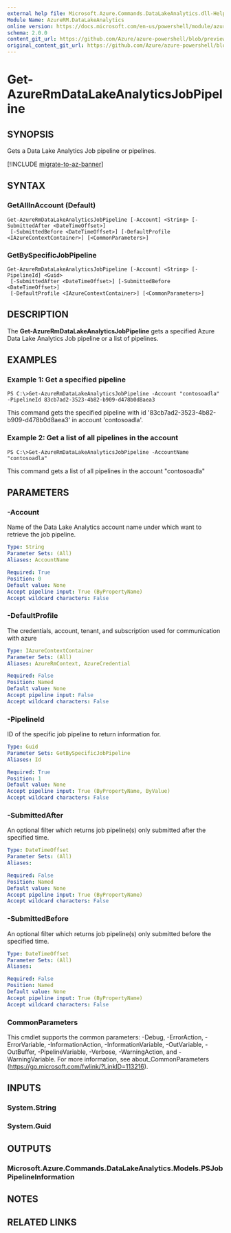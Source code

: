 ```yaml
---
external help file: Microsoft.Azure.Commands.DataLakeAnalytics.dll-Help.xml
Module Name: AzureRM.DataLakeAnalytics
online version: https://docs.microsoft.com/en-us/powershell/module/azurerm.datalakeanalytics/get-azurermdatalakeanalyticsjobpipeline
schema: 2.0.0
content_git_url: https://github.com/Azure/azure-powershell/blob/preview/src/ResourceManager/DataLakeAnalytics/Commands.DataLakeAnalytics/help/Get-AzureRmDataLakeAnalyticsJobPipeline.md
original_content_git_url: https://github.com/Azure/azure-powershell/blob/preview/src/ResourceManager/DataLakeAnalytics/Commands.DataLakeAnalytics/help/Get-AzureRmDataLakeAnalyticsJobPipeline.md
---
```


# Get-AzureRmDataLakeAnalyticsJobPipeline

## SYNOPSIS
Gets a Data Lake Analytics Job pipeline or pipelines.

[!INCLUDE [migrate-to-az-banner](../../includes/migrate-to-az-banner.md)]

## SYNTAX

### GetAllInAccount (Default)
```
Get-AzureRmDataLakeAnalyticsJobPipeline [-Account] <String> [-SubmittedAfter <DateTimeOffset>]
 [-SubmittedBefore <DateTimeOffset>] [-DefaultProfile <IAzureContextContainer>] [<CommonParameters>]
```

### GetBySpecificJobPipeline
```
Get-AzureRmDataLakeAnalyticsJobPipeline [-Account] <String> [-PipelineId] <Guid>
 [-SubmittedAfter <DateTimeOffset>] [-SubmittedBefore <DateTimeOffset>]
 [-DefaultProfile <IAzureContextContainer>] [<CommonParameters>]
```

## DESCRIPTION
The **Get-AzureRmDataLakeAnalyticsJobPipeline** gets a specified Azure Data Lake Analytics Job pipeline or a list of pipelines.

## EXAMPLES

### Example 1: Get a specified pipeline
```
PS C:\>Get-AzureRmDataLakeAnalyticsJobPipeline -Account "contosoadla" -PipelineId 83cb7ad2-3523-4b82-b909-d478b0d8aea3
```

This command gets the specified pipeline with id '83cb7ad2-3523-4b82-b909-d478b0d8aea3' in account 'contosoadla'.

### Example 2: Get a list of all pipelines in the account
```
PS C:\>Get-AzureRmDataLakeAnalyticsJobPipeline -AccountName "contosoadla"
```

This command gets a list of all pipelines in the account "contosoadla"

## PARAMETERS

### -Account
Name of the Data Lake Analytics account name under which want to retrieve the job pipeline.

```yaml
Type: String
Parameter Sets: (All)
Aliases: AccountName

Required: True
Position: 0
Default value: None
Accept pipeline input: True (ByPropertyName)
Accept wildcard characters: False
```

### -DefaultProfile
The credentials, account, tenant, and subscription used for communication with azure

```yaml
Type: IAzureContextContainer
Parameter Sets: (All)
Aliases: AzureRmContext, AzureCredential

Required: False
Position: Named
Default value: None
Accept pipeline input: False
Accept wildcard characters: False
```

### -PipelineId
ID of the specific job pipeline to return information for.

```yaml
Type: Guid
Parameter Sets: GetBySpecificJobPipeline
Aliases: Id

Required: True
Position: 1
Default value: None
Accept pipeline input: True (ByPropertyName, ByValue)
Accept wildcard characters: False
```

### -SubmittedAfter
An optional filter which returns job pipeline(s) only submitted after the specified time.

```yaml
Type: DateTimeOffset
Parameter Sets: (All)
Aliases: 

Required: False
Position: Named
Default value: None
Accept pipeline input: True (ByPropertyName)
Accept wildcard characters: False
```

### -SubmittedBefore
An optional filter which returns job pipeline(s) only submitted before the specified time.

```yaml
Type: DateTimeOffset
Parameter Sets: (All)
Aliases: 

Required: False
Position: Named
Default value: None
Accept pipeline input: True (ByPropertyName)
Accept wildcard characters: False
```

### CommonParameters
This cmdlet supports the common parameters: -Debug, -ErrorAction, -ErrorVariable, -InformationAction, -InformationVariable, -OutVariable, -OutBuffer, -PipelineVariable, -Verbose, -WarningAction, and -WarningVariable. For more information, see about_CommonParameters (https://go.microsoft.com/fwlink/?LinkID=113216).

## INPUTS

### System.String

### System.Guid

## OUTPUTS

### Microsoft.Azure.Commands.DataLakeAnalytics.Models.PSJobPipelineInformation

## NOTES

## RELATED LINKS

